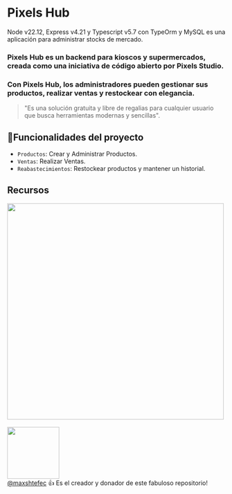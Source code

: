 # Pixels Hub
Node v22.12, Express v4.21 y Typescript v5.7 con TypeOrm y MySQL es una aplicación para administrar stocks de mercado.

### Pixels Hub es un backend para kioscos y supermercados, creada como una iniciativa de código abierto por Pixels Studio.
### Con Pixels Hub, los administradores pueden gestionar sus productos, realizar ventas y restockear con elegancia.

> "Es una solución gratuita y libre de regalias para cualquier usuario que busca herramientas modernas y sencillas".

## :hammer:Funcionalidades del proyecto
- `Productos`: Crear y Administrar Productos.
- `Ventas`: Realizar Ventas.
- `Reabastecimientos`: Restockear productos y mantener un historial.

## Recursos

<img src="https://github.com/user-attachments/assets/3293b8f4-06cc-47d6-b0cb-a59f940363cb" width=500> <br><br>
<img src="https://github.com/user-attachments/assets/07b3ff93-2118-4bfc-b0a0-ca24334b9080" width=120> <br>
[@maxshtefec](https://www.linkedin.com/in/maxshtefec/) :+1: Es el creador y donador de este fabuloso repositorio!
